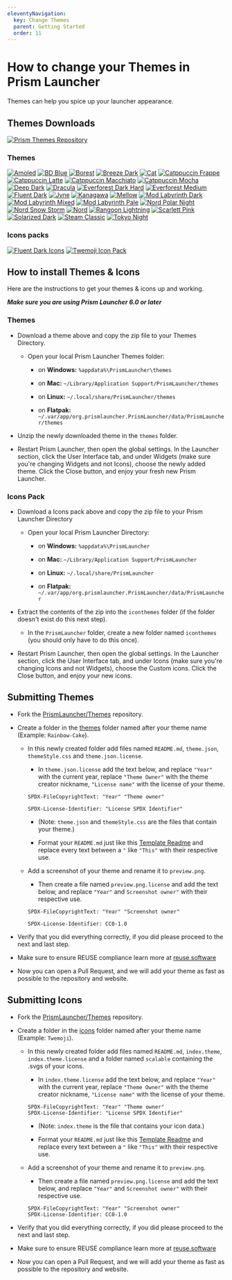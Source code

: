 ```yaml
---
eleventyNavigation:
  key: Change Themes
  parent: Getting Started
  order: 11
---
```


# How to change your Themes in Prism Launcher

Themes can help you spice up your launcher appearance.

## Themes Downloads

[![Prism Themes Repository](https://img.shields.io/badge/Prism--Themes--Repository-FDFDFC?style=for-the-badge&logo=github&logoColor=333333)](https://github.com/PrismLauncher/Themes)

### Themes

[![Amoled](https://img.shields.io/badge/Amoled-000000?style=for-the-badge&logo=github&logoColor=white)](https://github.com/PrismLauncher/Themes/releases/latest/download/Amoled-theme.zip)
[![BD Blue](https://img.shields.io/badge/BD_Blue-4989E6?style=for-the-badge&logo=github&logoColor=white)](https://github.com/PrismLauncher/Themes/releases/latest/download/BD-Blue-theme.zip)
[![Borest](https://img.shields.io/badge/Borest-1E1E2E?style=for-the-badge&logo=github&logoColor=white)](https://github.com/PrismLauncher/Themes/releases/latest/download/Borest-theme.zip)
[![Breeze Dark](https://img.shields.io/badge/Breeze_Dark-blue?style=for-the-badge&logo=github&logoColor=white)](https://github.com/PrismLauncher/Themes/releases/latest/download/Breeze-Dark-theme.zip)
[![Cat](https://img.shields.io/badge/Cat-9F90B9?style=for-the-badge&logo=github&logoColor=white)](https://github.com/PrismLauncher/Themes/releases/latest/download/Cat-theme.zip)
[![Catppuccin Frappe](https://img.shields.io/badge/Catppuccin_Frappe-EF9F76?style=for-the-badge&logo=github&logoColor=333333)](https://github.com/PrismLauncher/Themes/releases/latest/download/Catppuccin-Frappe-theme.zip)
[![Catppuccin Latte](https://img.shields.io/badge/Catppuccin_Latte-DC8A78?style=for-the-badge&logo=github&logoColor=white)](https://github.com/PrismLauncher/Themes/releases/latest/download/Catppuccin-Latte-theme.zip)
[![Catppuccin Macchiato](https://img.shields.io/badge/Catppuccin_Macchiato-A6DA95?style=for-the-badge&logo=github&logoColor=333333)](https://github.com/PrismLauncher/Themes/releases/latest/download/Catppuccin-Macchiato-theme.zip)
[![Catppuccin Mocha](https://img.shields.io/badge/Catppuccin_Mocha-DDB6F2?style=for-the-badge&logo=github&logoColor=333333)](https://github.com/PrismLauncher/Themes/releases/latest/download/Catppuccin-Mocha-theme.zip)
[![Deep Dark](https://img.shields.io/badge/Deep_Dark-141414?style=for-the-badge&logo=github&logoColor=white)](https://github.com/PrismLauncher/Themes/releases/latest/download/Deep-Dark-theme.zip)
[![Dracula](https://img.shields.io/badge/Dracula-BD93F9?style=for-the-badge&logo=github&logoColor=white)](https://github.com/PrismLauncher/Themes/releases/latest/download/Dracula-theme.zip)
[![Everforest Dark Hard](https://img.shields.io/badge/Everforest_Dark_Hard-3c4841?style=for-the-badge&logo=github&logoColor=white)](https://github.com/PrismLauncher/Themes/releases/latest/download/Everforest-Dark-Hard-theme.zip)
[![Everforest Medium](https://img.shields.io/badge/Everforest_Medium-425047?style=for-the-badge&logo=github&logoColor=white)](https://github.com/PrismLauncher/Themes/releases/latest/download/Everforest-Medium-theme.zip)
[![Fluent Dark](https://img.shields.io/badge/Fluent_Dark-60CDFF?style=for-the-badge&logo=github&logoColor=333333)](https://github.com/PrismLauncher/Themes/releases/latest/download/Fluent-Dark-theme.zip)
[![Jvne](https://img.shields.io/badge/Jvne-7455FE?style=for-the-badge&logo=github&logoColor=white)](https://github.com/PrismLauncher/Themes/releases/latest/download/Jvne-theme.zip)
[![Kanagawa](https://img.shields.io/badge/Kanagawa-54546D?style=for-the-badge&logo=github&logoColor=white)](https://github.com/PrismLauncher/Themes/releases/latest/download/Kanagawa-theme.zip)
[![Mellow](https://img.shields.io/badge/Mellow-%23161617?style=for-the-badge&logo=github)](https://github.com/PrismLauncher/Themes/releases/latest/download/Mellow-theme.zip)
[![Mod Labyrinth Dark](https://img.shields.io/badge/Mod_Labyrinth_Dark-1CD96A?style=for-the-badge&logo=github)](https://github.com/PrismLauncher/Themes/releases/latest/download/Mod.Labyrinth.Dark-theme.zip)
[![Mod Labyrinth Mixed](https://img.shields.io/badge/Mod_Labyrinth_Mixed-1CD96A?style=for-the-badge&logo=github)](https://github.com/PrismLauncher/Themes/releases/latest/download/Mod.Labyrinth.Mixed-theme.zip)
[![Mod Labyrinth Pale](https://img.shields.io/badge/Mod_Labyrinth_Pale-1CD96A?style=for-the-badge&logo=github)](https://github.com/PrismLauncher/Themes/releases/latest/download/Mod.Labyrinth.Pale-theme.zip)
[![Nord Polar Night](https://img.shields.io/badge/Nord_Polar_Night-4C566A?style=for-the-badge&logo=github&logoColor=white)](https://github.com/PrismLauncher/Themes/releases/latest/download/Nord-Polar-Night-theme.zip)
[![Nord Snow Storm](https://img.shields.io/badge/Nord_Snow_Storm-E5E9F0?style=for-the-badge&logo=github&logoColor=333333)](https://github.com/PrismLauncher/Themes/releases/latest/download/Nord-Snow-Storm-theme.zip)
[![Nord](https://img.shields.io/badge/Nord-88C0D0?style=for-the-badge&logo=github&logoColor=white)](https://github.com/PrismLauncher/Themes/releases/latest/download/Nord-theme.zip)
[![Rangoon Lightning](https://img.shields.io/badge/Rangoon_Lightning-FFBF22?style=for-the-badge&logo=github&logoColor=333333)](https://github.com/PrismLauncher/Themes/releases/latest/download/Rangoon-Lightning-theme.zip)
[![Scarlett Pink](https://img.shields.io/badge/Scarlett_Pink-F8C8DC?style=for-the-badge&logo=github&logoColor=900000)](https://github.com/PrismLauncher/Themes/releases/latest/download/Scarlett-Pink-theme.zip)
[![Solarized Dark](https://img.shields.io/badge/Solarized_Dark-073642?style=for-the-badge&logo=github&logoColor=white)](https://github.com/PrismLauncher/Themes/releases/latest/download/Solarized-Dark-theme.zip)
[![Steam Classic](https://img.shields.io/badge/Steam_Classic-4C5844?style=for-the-badge&logo=github&logoColor=white)](https://github.com/PrismLauncher/Themes/releases/latest/download/Steam-Classic-theme.zip)
[![Tokyo Night](https://img.shields.io/badge/Tokyo_Night-C0CAF5?style=for-the-badge&logo=github&logoColor=333333)](https://github.com/PrismLauncher/Themes/releases/latest/download/Tokyo-Night-theme.zip)

### Icons packs

[![Fluent Dark Icons](https://img.shields.io/badge/Fluent--Icons-60CDFF?style=for-the-badge&logo=github&logoColor=333333)](https://github.com/PrismLauncher/Themes/releases/latest/download/Fluent-Dark-icons.zip)
[![Twemoji Icon Pack](https://img.shields.io/badge/Twemoji--Icons-1d9bf0?style=for-the-badge&logo=github&logoColor=white)](https://github.com/PrismLauncher/Themes/releases/latest/download/Twemoji-icons.zip)

## How to install Themes & Icons

Here are the instructions to get your themes & icons up and working.

**_Make sure you are using Prism Launcher 6.0 or later_**

### Themes

- Download a theme above and copy the zip file to your Themes Directory.

  - Open your local Prism Launcher Themes folder:

    - on **Windows:** `%appdata%\PrismLauncher\themes`

    - on **Mac:** `~/Library/Application Support/PrismLauncher/themes`

    - on **Linux:** `~/.local/share/PrismLauncher/themes`

    - on **Flatpak:** `~/.var/app/org.prismlauncher.PrismLauncher/data/PrismLauncher/themes`

- Unzip the newly downloaded theme in the `themes` folder.

- Restart Prism Launcher, then open the global settings. In the Launcher section, click the User Interface tab, and under Widgets (make sure you're changing Widgets and not Icons), choose the newly added theme. Click the Close button, and enjoy your fresh new Prism Launcher.

### Icons Pack

- Download a Icons pack above and copy the zip file to your Prism Launcher Directory

  - Open your local Prism Launcher Directory:

    - on **Windows:** `%appdata%\PrismLauncher`

    - on **Mac:** `~/Library/Application Support/PrismLauncher`

    - on **Linux:** `~/.local/share/PrismLauncher`

    - on **Flatpak:** `~/.var/app/org.prismlauncher.PrismLauncher/data/PrismLauncher`

- Extract the contents of the zip into the `iconthemes` folder (if the folder doesn't exist do this next step).

  - In the `PrismLauncher` folder, create a new folder named `iconthemes` (you should only have to do this once).

- Restart Prism Launcher, then open the global settings. In the Launcher section, click the User Interface tab, and under Icons (make sure you're changing Icons and not Widgets), choose the Custom icons. Click the Close button, and enjoy your new icons.

## Submitting Themes

- Fork the [PrismLauncher/Themes](https://github.com/PrismLauncher/Themes) repository.

- Create a folder in the [themes](https://github.com/PrismLauncher/Themes/tree/main/themes) folder named after your theme name (Example: `Rainbow-Cake`).

  - In this newly created folder add files named `README.md`, `theme.json`, `themeStyle.css` and `theme.json.license`.

    - In `theme.json.license` add the text below, and replace `"Year"` with the current year, replace `"Theme Owner"` with the theme creator nickname, `"License name"` with the license of your theme.

    ```text
    SPDX-FileCopyrightText: "Year" "Theme owner"

    SPDX-License-Identifier: "License SPDX Identifier"
    ```

    - (Note: `theme.json` and `themeStyle.css` are the files that contain your theme.)

    - Format your `README.md` just like this [Template Readme](https://github.com/PrismLauncher/Themes/blob/main/README-Template.md) and replace every text between a `"` like `"This"` with their respective use.

  - Add a screenshot of your theme and rename it to `preview.png`.

    - Then create a file named `preview.png.license` and add the text below, and replace `"Year"` and `Screenshot owner"` with their respective use.

    ```text
    SPDX-FileCopyrightText: "Year" "Screenshot owner"

    SPDX-License-Identifier: CC0-1.0
    ```

- Verify that you did everything correctly, if you did please proceed to the next and last step.

- Make sure to ensure REUSE compliance learn more at [reuse.software](https://reuse.software)

- Now you can open a Pull Request, and we will add your theme as fast as possible to the repository and website.

## Submitting Icons

- Fork the [PrismLauncher/Themes](https://github.com/PrismLauncher/Themes) repository.

- Create a folder in the [icons](https://github.com/PrismLauncher/Themes/tree/main/icons) folder named after your theme name (Example: `Twemoji`).

  - In this newly created folder add files named `README.md`, `index.theme`, `index.theme.license` and a folder named `scalable` containing the .svgs of your icons.

    - In `index.theme.license` add the text below, and replace `"Year"` with the current year, replace `"Theme Owner"` with the theme creator nickname, `"License name"` with the license of your theme.

    ```text
    SPDX-FileCopyrightText: "Year" "Theme owner"
    SPDX-License-Identifier: "License SPDX Identifier"
    ```

    - (Note: `index.theme` is the file that contains your icon data.)

    - Format your `README.md` just like this [Template Readme](https://github.com/PrismLauncher/Themes/blob/main/README-Template.md) and replace every text between a `"` like `"This"` with their respective use.

  - Add a screenshot of your theme and rename it to `preview.png`.

    - Then create a file named `preview.png.license` and add the text below, and replace `"Year"` and `Screenshot owner"` with their respective use.

    ```text
    SPDX-FileCopyrightText: "Year" "Screenshot owner"
    SPDX-License-Identifier: CC0-1.0
    ```

- Verify that you did everything correctly, if you did please proceed to the next and last step.

- Make sure to ensure REUSE compliance learn more at [reuse.software](https://reuse.software)

- Now you can open a Pull Request, and we will add your theme as fast as possible to the repository and website.
